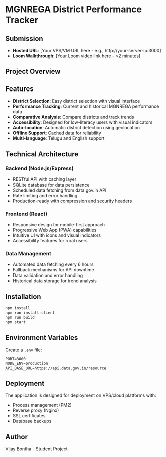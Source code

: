 # MGNREGA District Performance Tracker

## Submission

- **Hosted URL**: [Your VPS/VM URL here - e.g., http://your-server-ip:3000]
- **Loom Walkthrough**: [Your Loom video link here - <2 minutes]

## Project Overview

## Features

- **District Selection**: Easy district selection with visual interface
- **Performance Tracking**: Current and historical MGNREGA performance data
- **Comparative Analysis**: Compare districts and track trends
- **Accessibility**: Designed for low-literacy users with visual indicators
- **Auto-location**: Automatic district detection using geolocation
- **Offline Support**: Cached data for reliability
- **Multi-language**: Telugu and English support

## Technical Architecture

### Backend (Node.js/Express)
- RESTful API with caching layer
- SQLite database for data persistence
- Scheduled data fetching from data.gov.in API
- Rate limiting and error handling
- Production-ready with compression and security headers

### Frontend (React)
- Responsive design for mobile-first approach
- Progressive Web App (PWA) capabilities
- Intuitive UI with icons and visual indicators
- Accessibility features for rural users

### Data Management
- Automated data fetching every 6 hours
- Fallback mechanisms for API downtime
- Data validation and error handling
- Historical data storage for trend analysis

## Installation

```bash
npm install
npm run install-client
npm run build
npm start
```

## Environment Variables

Create a `.env` file:
```
PORT=3000
NODE_ENV=production
API_BASE_URL=https://api.data.gov.in/resource
```

## Deployment

The application is designed for deployment on VPS/cloud platforms with:
- Process management (PM2)
- Reverse proxy (Nginx)
- SSL certificates
- Database backups

## Author

Vijay Bontha - Student Project
